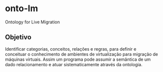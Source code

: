 onto-lm
=======

Ontology for Live Migration

## Objetivo

Identificar categorias, conceitos, relações e regras, para definir e conceituar o conhecimento de ambientes de virtualização para migração de máquinas virtuais. Assim um programa pode assumir a semântica de um dado relacionamento e atuar sistematicamente através da ontologia.
